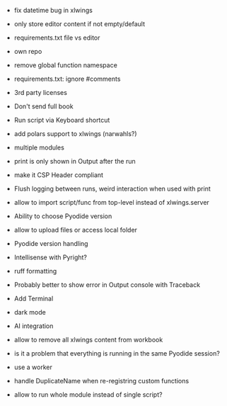 - fix datetime bug in xlwings
- only store editor content if not empty/default
- requirements.txt file vs editor
- own repo
- remove global function namespace
- requirements.txt: ignore #comments
- 3rd party licenses

- Don't send full book
- Run script via Keyboard shortcut
- add polars support to xlwings (narwahls?)
- multiple modules
- print is only shown in Output after the run
- make it CSP Header compliant
- Flush logging between runs, weird interaction when used with print
- allow to import script/func from top-level instead of xlwings.server
- Ability to choose Pyodide version
- allow to upload files or access local folder
- Pyodide version handling
- Intellisense with Pyright?
- ruff formatting
- Probably better to show error in Output console with Traceback
- Add Terminal
- dark mode
- AI integration
- allow to remove all xlwings content from workbook
- is it a problem that everything is running in the same Pyodide session?
- use a worker
- handle DuplicateName when re-registring custom functions
- allow to run whole module instead of single script?
